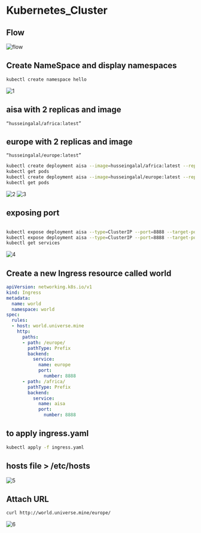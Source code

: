 # Kubernetes_Cluster
## Flow
![flow](https://user-images.githubusercontent.com/128603198/234750654-104516b3-e2e1-4438-b33e-9a5e5765efc8.png)



## Create NameSpace and display namespaces

``` bash
kubectl create namespace hello
```
![1](https://user-images.githubusercontent.com/128603198/234748188-09b69b5d-342b-4b5e-ba24-4a968cb9d401.png)


##  aisa with 2 replicas and image 
    “husseingalal/africa:latest”
##   europe with 2 replicas and image 
    “husseingalal/europe:latest”
    
 ``` bash
 kubectl create deployment aisa --image=husseingalal/africa:latest --replicas=2
 kubectl get pods
 kubectl create deployment aisa --image=husseingalal/europe:latest --replicas=2
 kubectl get pods
 ```
 ![2](https://user-images.githubusercontent.com/128603198/234748892-6cd274ab-7cf5-42c3-826b-ca8856133871.png)
 ![3](https://user-images.githubusercontent.com/128603198/234748912-30693ae1-60bd-4a52-bd51-a5d2c3bd6602.png)


## exposing port

``` bash

kubectl expose deployment aisa --type=ClusterIP --port=8888 --target-port=80 --name=aisa
kubectl expose deployment aisa --type=ClusterIP --port=8888 --target-port=80 --name=europe
kubectl get services
```
![4](https://user-images.githubusercontent.com/128603198/234749313-3c2c16f5-bba7-4b29-b18d-d55d1fd395a3.png)

## Create a new Ingress resource called world
``` yaml
apiVersion: networking.k8s.io/v1
kind: Ingress
metadata:
  name: world
  namespace: world
spec:
  rules:
  - host: world.universe.mine
    http:
      paths:
      - path: /europe/
        pathType: Prefix
        backend:
          service:
            name: europe
            port:
              number: 8888
      - path: /africa/
        pathType: Prefix
        backend:
          service:
            name: aisa
            port:
              number: 8888
```
## to apply ingress.yaml
``` bash
kubectl apply -f ingress.yaml
```


## hosts file > /etc/hosts
![5](https://user-images.githubusercontent.com/128603198/234750170-f7dd5dc1-d422-4ea7-915c-836a21903343.png)


## Attach URL
``` bash
curl http://world.universe.mine/europe/
```
![6](https://user-images.githubusercontent.com/128603198/234750426-3239c95f-47d5-4a67-98a6-7baddbb11f3a.png)


              
